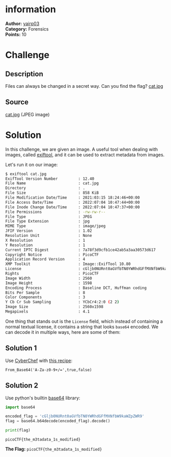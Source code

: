 # information

**Author:** [yairp03](https://github.com/yairp03)  
**Category:** Forensics  
**Points:** 10

# Challenge

## Description

Files can always be changed in a secret way. Can you find the flag? [cat.jpg](./cat.jpg)

## Source

[cat.jpg](./cat.jpg) (JPEG image)

# Solution

In this challenge, we are given an image. A useful tool when dealing with images, called [exiftool](/Guides/Tools/exiftool.md), and it can be used to extract metadata from images.

Let's run it on our image:

```bash
$ exiftool cat.jpg
ExifTool Version Number         : 12.40
File Name                       : cat.jpg
Directory                       : .
File Size                       : 858 KiB
File Modification Date/Time     : 2021:03:15 18:24:46+00:00
File Access Date/Time           : 2022:07:04 10:47:44+00:00
File Inode Change Date/Time     : 2022:07:04 10:47:37+00:00
File Permissions                : -rw-rw-r--
File Type                       : JPEG
File Type Extension             : jpg
MIME Type                       : image/jpeg
JFIF Version                    : 1.02
Resolution Unit                 : None
X Resolution                    : 1
Y Resolution                    : 1
Current IPTC Digest             : 7a78f3d9cfb1ce42ab5a3aa30573d617
Copyright Notice                : PicoCTF
Application Record Version      : 4
XMP Toolkit                     : Image::ExifTool 10.80
License                         : cGljb0NURnt0aGVfbTN0YWRhdGFfMXNfbW9kaWZpZWR9
Rights                          : PicoCTF
Image Width                     : 2560
Image Height                    : 1598
Encoding Process                : Baseline DCT, Huffman coding
Bits Per Sample                 : 8
Color Components                : 3
Y Cb Cr Sub Sampling            : YCbCr4:2:0 (2 2)
Image Size                      : 2560x1598
Megapixels                      : 4.1
```

One thing that stands out is the `License` field, which instead of containing a normal textual license, it contains a string that looks `base64` encoded. We can decode it in multiple ways, here are some of them:

## Solution 1

Use [CyberChef](/Guides/Tools/CyberChef.md) with [this recipe](<https://gchq.github.io/CyberChef/#recipe=From_Base64('A-Za-z0-9%2B/%3D',true,false)>):

```
From_Base64('A-Za-z0-9+/=',true,false)
```

## Solution 2

Use python's builtin [base64](https://docs.python.org/3/library/base64.html) library:

```py
import base64

encoded_flag = 'cGljb0NURnt0aGVfbTN0YWRhdGFfMXNfbW9kaWZpZWR9'
flag = base64.b64decode(encoded_flag).decode()

print(flag)
```

```
picoCTF{the_m3tadata_1s_modified}
```

**The Flag:** `picoCTF{the_m3tadata_1s_modified}`
